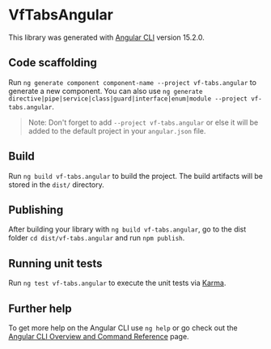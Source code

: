 # VfTabsAngular

This library was generated with [Angular CLI](https://github.com/angular/angular-cli) version 15.2.0.

## Code scaffolding

Run `ng generate component component-name --project vf-tabs.angular` to generate a new component. You can also use `ng generate directive|pipe|service|class|guard|interface|enum|module --project vf-tabs.angular`.
> Note: Don't forget to add `--project vf-tabs.angular` or else it will be added to the default project in your `angular.json` file. 

## Build

Run `ng build vf-tabs.angular` to build the project. The build artifacts will be stored in the `dist/` directory.

## Publishing

After building your library with `ng build vf-tabs.angular`, go to the dist folder `cd dist/vf-tabs.angular` and run `npm publish`.

## Running unit tests

Run `ng test vf-tabs.angular` to execute the unit tests via [Karma](https://karma-runner.github.io).

## Further help

To get more help on the Angular CLI use `ng help` or go check out the [Angular CLI Overview and Command Reference](https://angular.io/cli) page.
